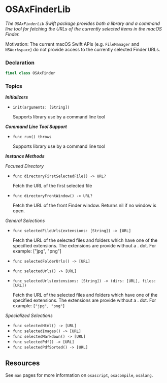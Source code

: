 # OSAxFinderLib

_The `OSAxFinderLib` Swift package provides both a library and a command line tool for fetching the URLs of the currently selected items in the macOS Finder._

Motivation: The current macOS Swift APIs (e.g. `FileManager` and `NSWorkspace`) do not provide access to the currently selected Finder URLs.

### Declaration 

``` swift
final class OSAxFinder
```
### Topics

_**Initializers**_

* `init(arguments: [String])`

    Supports library use by a command line tool

_**Command Line Tool Support**_

* `func run() throws`

    Supports library use by a command line tool

_**Instance Methods**_

_Focused Directory_

* `func directoryFirstSelectedFile() -> URL?`

    Fetch the URL of the first selected file

* `func directoryFrontWindow() -> URL?`

    Fetch the URL of the front Finder window. Returns nil if no window is open.

_General Selections_

* `func selectedFileUrls(extensions: [String]) -> [URL]`

    Fetch the URL of the selected files and folders which have one of the specified extensions. The extensions are provide without a . dot. For example: ["jpg", "png"]

* `func selectedFolderUrls() -> [URL]`

* `func selectedUrls() -> [URL]`
* `func selectedUrls(extensions: [String]) -> (dirs: [URL], files: [URL])`

    Fetch the URL of the selected files and folders which have one of the specified extensions. The extensions are provide without a . dot. For example: `["jpg", "png"]`

_Specialized Selections_

* `func selectedHtml() -> [URL]`
* `func selectedImages() -> [URL]`
* `func selectedMarkdown() -> [URL]`
* `func selectedPdf() -> [URL]`
* `func selectedPdfSorted() -> [URL]`



## Resources

See `man` pages for more information on `osascript`, `osacompile`, `osalang`.
